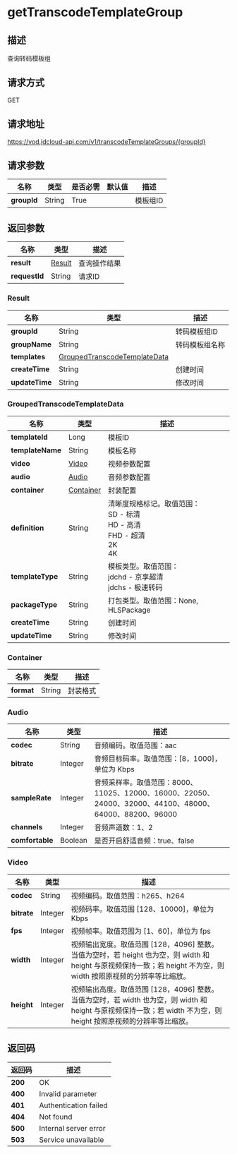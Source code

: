 # getTranscodeTemplateGroup


## 描述
查询转码模板组

## 请求方式
GET

## 请求地址
https://vod.jdcloud-api.com/v1/transcodeTemplateGroups/{groupId}


## 请求参数
|名称|类型|是否必需|默认值|描述|
|---|---|---|---|---|
|**groupId**|String|True| |模板组ID|


## 返回参数
|名称|类型|描述|
|---|---|---|
|**result**|[Result](gettranscodetemplategroup#result)|查询操作结果|
|**requestId**|String|请求ID|

### <div id="result">Result</div>
|名称|类型|描述|
|---|---|---|
|**groupId**|String|转码模板组ID|
|**groupName**|String|转码模板组名称|
|**templates**|[GroupedTranscodeTemplateData](gettranscodetemplategroup#groupedtranscodetemplatedata)| |
|**createTime**|String|创建时间|
|**updateTime**|String|修改时间|
### <div id="groupedtranscodetemplatedata">GroupedTranscodeTemplateData</div>
|名称|类型|描述|
|---|---|---|
|**templateId**|Long|模板ID|
|**templateName**|String|模板名称|
|**video**|[Video](gettranscodetemplategroup#video)|视频参数配置|
|**audio**|[Audio](gettranscodetemplategroup#audio)|音频参数配置|
|**container**|[Container](gettranscodetemplategroup#container)|封装配置|
|**definition**|String|清晰度规格标记。取值范围：<br>  SD - 标清<br>  HD - 高清<br>  FHD - 超清<br>  2K<br>  4K<br>|
|**templateType**|String|模板类型。取值范围：<br>  jdchd - 京享超清<br>  jdchs - 极速转码<br>|
|**packageType**|String|打包类型。取值范围：None, HLSPackage|
|**createTime**|String|创建时间|
|**updateTime**|String|修改时间|
### <div id="container">Container</div>
|名称|类型|描述|
|---|---|---|
|**format**|String|封装格式|
### <div id="audio">Audio</div>
|名称|类型|描述|
|---|---|---|
|**codec**|String|音频编码。取值范围：aac|
|**bitrate**|Integer|音频目标码率。取值范围：[8，1000]，单位为 Kbps|
|**sampleRate**|Integer|音频采样率。取值范围：8000、11025、12000、16000、22050、24000、32000、44100、48000、64000、88200、96000|
|**channels**|Integer|音频声道数：1、2|
|**comfortable**|Boolean|是否开启舒适音频：true、false|
### <div id="video">Video</div>
|名称|类型|描述|
|---|---|---|
|**codec**|String|视频编码。取值范围：h265、h264|
|**bitrate**|Integer|视频码率。取值范围 [128、10000]，单位为 Kbps|
|**fps**|Integer|视频帧率。取值范围为 [1、60]，单位为 fps|
|**width**|Integer|视频输出宽度。取值范围 [128，4096] 整数。<br>当值为空时，若 height 也为空，则 width 和 height 与原视频保持一致；若 height 不为空，则 width 按照原视频的分辨率等比缩放。<br>|
|**height**|Integer|视频输出高度。取值范围 [128，4096] 整数。<br>当值为空时，若 width 也为空，则 width 和 height 与原视频保持一致；若 width 不为空，则 height 按照原视频的分辨率等比缩放。<br>|

## 返回码
|返回码|描述|
|---|---|
|**200**|OK|
|**400**|Invalid parameter|
|**401**|Authentication failed|
|**404**|Not found|
|**500**|Internal server error|
|**503**|Service unavailable|
